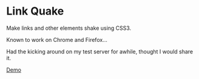 # Link Quake

Make links and other elements shake using CSS3.

Known to work on Chrome and Firefox...

Had the kicking around on my test server for awhile, thought I would share it.

[Demo](http://bmcculley.github.io/link-quake/)
